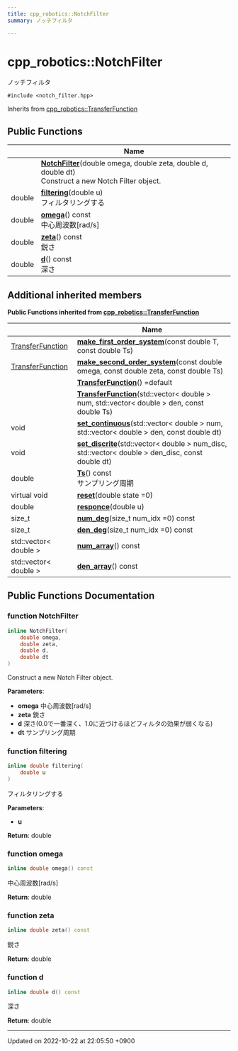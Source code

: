 ```yaml
---
title: cpp_robotics::NotchFilter
summary: ノッチフィルタ 

---
```


# cpp_robotics::NotchFilter



ノッチフィルタ 


`#include <notch_filter.hpp>`

Inherits from [cpp_robotics::TransferFunction](/cpp_robotics/doxybook/Classes/classcpp__robotics_1_1TransferFunction/)

## Public Functions

|                | Name           |
| -------------- | -------------- |
| | **[NotchFilter](/cpp_robotics/doxybook/Classes/classcpp__robotics_1_1NotchFilter/#function-notchfilter)**(double omega, double zeta, double d, double dt)<br>Construct a new Notch Filter object.  |
| double | **[filtering](/cpp_robotics/doxybook/Classes/classcpp__robotics_1_1NotchFilter/#function-filtering)**(double u)<br>フィルタリングする  |
| double | **[omega](/cpp_robotics/doxybook/Classes/classcpp__robotics_1_1NotchFilter/#function-omega)**() const<br>中心周波数[rad/s]  |
| double | **[zeta](/cpp_robotics/doxybook/Classes/classcpp__robotics_1_1NotchFilter/#function-zeta)**() const<br>鋭さ  |
| double | **[d](/cpp_robotics/doxybook/Classes/classcpp__robotics_1_1NotchFilter/#function-d)**() const<br>深さ  |

## Additional inherited members

**Public Functions inherited from [cpp_robotics::TransferFunction](/cpp_robotics/doxybook/Classes/classcpp__robotics_1_1TransferFunction/)**

|                | Name           |
| -------------- | -------------- |
| [TransferFunction](/cpp_robotics/doxybook/Classes/classcpp__robotics_1_1TransferFunction/) | **[make_first_order_system](/cpp_robotics/doxybook/Classes/classcpp__robotics_1_1TransferFunction/#function-make-first-order-system)**(const double T, const double Ts) |
| [TransferFunction](/cpp_robotics/doxybook/Classes/classcpp__robotics_1_1TransferFunction/) | **[make_second_order_system](/cpp_robotics/doxybook/Classes/classcpp__robotics_1_1TransferFunction/#function-make-second-order-system)**(const double omega, const double zeta, const double Ts) |
| | **[TransferFunction](/cpp_robotics/doxybook/Classes/classcpp__robotics_1_1TransferFunction/#function-transferfunction)**() =default |
| | **[TransferFunction](/cpp_robotics/doxybook/Classes/classcpp__robotics_1_1TransferFunction/#function-transferfunction)**(std::vector< double > num, std::vector< double > den, const double Ts) |
| void | **[set_continuous](/cpp_robotics/doxybook/Classes/classcpp__robotics_1_1TransferFunction/#function-set-continuous)**(std::vector< double > num, std::vector< double > den, const double dt) |
| void | **[set_discrite](/cpp_robotics/doxybook/Classes/classcpp__robotics_1_1TransferFunction/#function-set-discrite)**(std::vector< double > num_disc, std::vector< double > den_disc, const double dt) |
| double | **[Ts](/cpp_robotics/doxybook/Classes/classcpp__robotics_1_1TransferFunction/#function-ts)**() const<br>サンプリング周期  |
| virtual void | **[reset](/cpp_robotics/doxybook/Classes/classcpp__robotics_1_1TransferFunction/#function-reset)**(double state =0) |
| double | **[responce](/cpp_robotics/doxybook/Classes/classcpp__robotics_1_1TransferFunction/#function-responce)**(double u) |
| size_t | **[num_deg](/cpp_robotics/doxybook/Classes/classcpp__robotics_1_1TransferFunction/#function-num-deg)**(size_t num_idx =0) const |
| size_t | **[den_deg](/cpp_robotics/doxybook/Classes/classcpp__robotics_1_1TransferFunction/#function-den-deg)**(size_t num_idx =0) const |
| std::vector< double > | **[num_array](/cpp_robotics/doxybook/Classes/classcpp__robotics_1_1TransferFunction/#function-num-array)**() const |
| std::vector< double > | **[den_array](/cpp_robotics/doxybook/Classes/classcpp__robotics_1_1TransferFunction/#function-den-array)**() const |


## Public Functions Documentation

### function NotchFilter

```cpp
inline NotchFilter(
    double omega,
    double zeta,
    double d,
    double dt
)
```

Construct a new Notch Filter object. 

**Parameters**: 

  * **omega** 中心周波数[rad/s] 
  * **zeta** 鋭さ 
  * **d** 深さ(0.0で一番深く、1.0に近づけるほどフィルタの効果が弱くなる) 
  * **dt** サンプリング周期 


### function filtering

```cpp
inline double filtering(
    double u
)
```

フィルタリングする 

**Parameters**: 

  * **u** 


**Return**: double 

### function omega

```cpp
inline double omega() const
```

中心周波数[rad/s] 

**Return**: double 

### function zeta

```cpp
inline double zeta() const
```

鋭さ 

**Return**: double 

### function d

```cpp
inline double d() const
```

深さ 

**Return**: double 

-------------------------------

Updated on 2022-10-22 at 22:05:50 +0900
